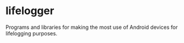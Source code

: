 lifelogger
==========

Programs and libraries for making the most use of Android devices for lifelogging purposes.